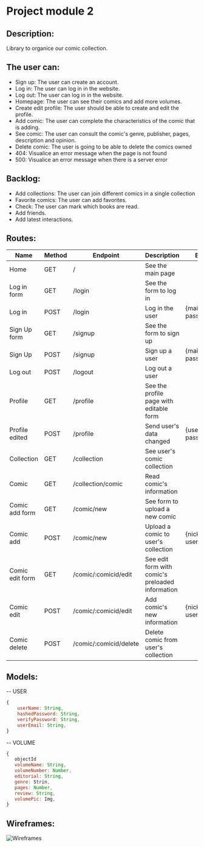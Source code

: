 # Project module 2

## Description:

Library to organice our comic collection.

## The user can:

- Sign up: The user can create an account.
- Log in: The user can log in in the website.
- Log out: The user can log in in the website.
- Homepage: The user can see their comics and add more volumes.
- Create edit profile: The user should be able to create and edit the profile.
- Add comic: The user can complete the characteristics of the comic that is adding.
- See comic: The user can consult the comic's genre, publisher, pages, description and opinion.
- Delete comic: The user is going to be able to delete the comics owned
- 404: Visualice an error message when the page is not found
- 500: Visualice an error message when there is a server error

## Backlog:
- Add collections: The user can join different comics in a single collection 
- Favorite comics: The user can add favorites.
- Check: The user can mark which books are read.
- Add friends.
- Add latest interactions.


## Routes:
| Name            | Method | Endpoint                               | Description                                      | Body                                  | Redirects       |
| --------------- | ------ | -------------------------------------- | ------------------------------------------------ | ------------------------------------- | --------------- |
| Home            | GET    | /                                      | See the main page                                |                                       |                 |
| Log in form     | GET    | /login                                 | See the form to log in                           |                                       |                 |
| Log in          | POST   | /login                                 | Log in the user                                  | {mail, password}                      | /               |
| Sign Up form    | GET    | /signup                                | See the form to sign up                          |                                       |                 |
| Sign Up         | POST   | /signup                                | Sign up a user                                   | {mail, password}                      | /profile        |
| Log out         | POST   | /logout                                | Log out a user                                   |                                       | /               |
| Profile         | GET    | /profile                               | See the profile page with editable form          |                                       |                 |
| Profile edited  | POST   | /profile                               | Send user's data changed                         | {user_email, password                 | /profile}       |
| Collection      | GET    | /collection                            | See user's comic collection                      |                                       |                 |
| Comic           | GET    | /collection/comic                      | Read comic's information                         |                                       |                 |
| Comic add form  | GET    | /comic/new                             | See form to upload a new comic                   |                                       |                 |
| Comic add       | POST   | /comic/new                             | Upload a comic to user's collection              | {nickname, user_pics, }               | /collection/comicid  |
| Comic edit form | GET    | /comic/:comicid/edit                   | See edit form with comic's preloaded information |                                       |                      |
| Comic edit      | POST   | /comic/:comicid/edit                   | Add comic's new information                      | {nickname, user_pics, }               | /collection/comicid  |
| Comic delete    | POST   | /comic/:comicid/delete                 | Delete comic from user's collection              |                                       | /collection          |

## Models:

-- USER

```js
{
    userName: String,
    hashedPassword: String,
    verifyPassword: String,
    userEmail: String,
}
```
-- VOLUME

```js
{
   objectId
   volumeName: String,
   volumeNumber: Number,
   editorial: String,
   genre: Strin,
   pages: Number,
   review: String,
   volumePic: Img,
}
```

## Wireframes:

![Wireframes](https://user-images.githubusercontent.com/91825214/148398056-0196d69d-7445-4c2d-9787-6f7d2b2a922f.jpg)


